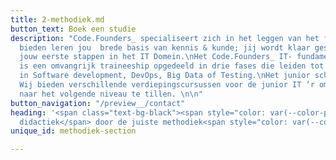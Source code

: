 ```yaml
---
title: 2-methodiek.md
button_text: Boek een studie
description: "Code.Founders_ specialiseert zich in het leggen van het fundament.\nWij
  bieden leren jou  brede basis van kennis & kunde; jij wordt klaar gestoomd voor
  jouw eerste stappen in het IT Domein.\nHet Code.Founders_ IT- fundamentals traject
  is een omvangrijk traineeship opgedeeld in drie fases die leiden tot een startkwalificatie
  in Software development, DevOps, Big Data of Testing.\nHet junior schap ontstegen?
  Wij bieden verschillende verdiepingscursussen voor de junior IT ‘r om hun skills
  naar het volgende niveau te tillen. \n\n"
button_navigation: "/preview__/contact"
heading: '<span class="text-bg-black"><span style="color: var(--color-primary-green);">De   effectiefste
  didactiek</span> door de juiste methodiek<span style="color: var(--color-primary-green);">.</span></span>'
unique_id: methodiek-section

---
```


